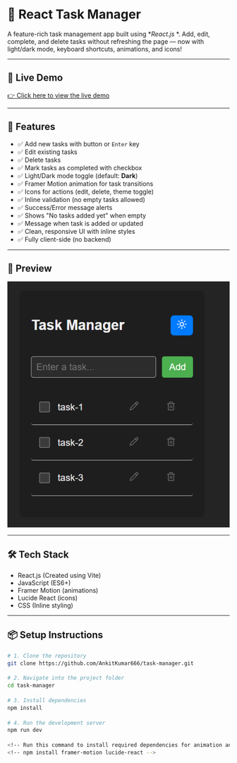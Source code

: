 # 📝 React Task Manager 
  
A feature-rich task management app built using **React.js* *. Add, edit, complete, and delete tasks without refreshing the page — now with light/dark mode, keyboard shortcuts, animations, and icons!

---

## 🔗 Live Demo  

[👉 Click here to view the live demo](https://task-manager-eta-gilt.vercel.app/)

---

## 🚀 Features

- ✅ Add new tasks with button or `Enter` key  
- ✅ Edit existing tasks  
- ✅ Delete tasks  
- ✅ Mark tasks as completed with checkbox  
- ✅ Light/Dark mode toggle (default: **Dark**)  
- ✅ Framer Motion animation for task transitions  
- ✅ Icons for actions (edit, delete, theme toggle)  
- ✅ Inline validation (no empty tasks allowed)  
- ✅ Success/Error message alerts  
- ✅ Shows "No tasks added yet" when empty 
- ✅ Message when task is added or updated  
- ✅ Clean, responsive UI with inline styles  
- ✅ Fully client-side (no backend) 

---

## 📸 Preview

![Screenshot](/public/image.png) 
 
--- 

## 🛠️ Tech Stack

- React.js (Created using Vite)
- JavaScript (ES6+)
- Framer Motion (animations)
- Lucide React (icons)
- CSS (Inline styling)

---

## 📦 Setup Instructions

```bash
# 1. Clone the repository
git clone https://github.com/AnkitKumar666/task-manager.git

# 2. Navigate into the project folder
cd task-manager

# 3. Install dependencies
npm install

# 4. Run the development server
npm run dev

<!-- Run this command to install required dependencies for animation and icons -->
<!-- npm install framer-motion lucide-react -->

